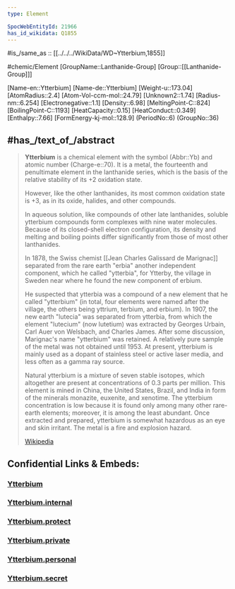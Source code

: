 ```yaml
---
type: Element

SpocWebEntityId: 21966 
has_id_wikidata: Q1855 
---
```


#is_/same_as :: [[../../../WikiData/WD~Ytterbium,1855]] 


#chemic/Element 
[GroupName::Lanthanide-Group]
[Group::[[Lanthanide-Group]]]


[Name-en::Ytterbium]
[Name-de::Ytterbium]
[Weight-u::173.04]
[AtomRadius::2.4]
[Atom-Vol-ccm-mol::24.79]
[Unknown2::1.74]
[Radius-nm::6.254]
[Electronegative::1.1]
[Density::6.98]
[MeltingPoint-C::824]
[BoilingPoint-C::1193]
[HeatCapacity::0.15]
[HeatConduct::0.349]
[Enthalpy::7.66]
[FormEnergy-kj-mol::128.9]
(PeriodNo::6)
(GroupNo::36)


## #has_/text_of_/abstract 


> **Ytterbium** is a chemical element with the symbol (Abbr::Yb) and atomic number (Charge-e::70). 
> It is a metal, the fourteenth and penultimate element in the lanthanide series, 
> which is the basis of the relative stability of its +2 oxidation state. 
> 
> However, like the other lanthanides, its most common oxidation state is +3, 
> as in its oxide, halides, and other compounds. 
> 
> In aqueous solution, like compounds of other late lanthanides, 
> soluble ytterbium compounds form complexes with nine water molecules. 
> Because of its closed-shell electron configuration, 
> its density and melting and boiling points differ significantly from those of most other lanthanides.
>
> In 1878, the Swiss chemist [[Jean Charles Galissard de Marignac]] 
> separated from the rare earth "erbia" another independent component, which he called "ytterbia", 
> for Ytterby, the village in Sweden near where he found the new component of erbium. 
> 
> He suspected that ytterbia was a compound of a new element that he called "ytterbium" (in total, four elements were named after the village, the others being yttrium, terbium, and erbium). In 1907, the new earth "lutecia" was separated from ytterbia, from which the element "lutecium" (now lutetium) was extracted by Georges Urbain, Carl Auer von Welsbach, and Charles James. After some discussion, Marignac's name "ytterbium" was retained. A relatively pure sample of the metal was not obtained until 1953. At present, ytterbium is mainly used as a dopant of stainless steel or active laser media, and less often as a gamma ray source.
>
> Natural ytterbium is a mixture of seven stable isotopes, which altogether are present at concentrations of 0.3 parts per million. This element is mined in China, the United States, Brazil, and India in form of the minerals monazite, euxenite, and xenotime. The ytterbium concentration is low because it is found only among many other rare-earth elements; moreover, it is among the least abundant. Once extracted and prepared, ytterbium is somewhat hazardous as an eye and skin irritant. The metal is a fire and explosion hazard.
>
> [Wikipedia](https://en.wikipedia.org/wiki/Ytterbium)



## Confidential Links & Embeds: 

### [Ytterbium](/_public/chemic/chemic~Elements/Lanthanide-Group/Ytterbium.md) 

### [Ytterbium.internal](/_internal/chemic/chemic~Elements/Lanthanide-Group/Ytterbium.internal.md) 

### [Ytterbium.protect](/_protect/chemic/chemic~Elements/Lanthanide-Group/Ytterbium.protect.md) 

### [Ytterbium.private](/_private/chemic/chemic~Elements/Lanthanide-Group/Ytterbium.private.md) 

### [Ytterbium.personal](/_personal/chemic/chemic~Elements/Lanthanide-Group/Ytterbium.personal.md) 

### [Ytterbium.secret](/_secret/chemic/chemic~Elements/Lanthanide-Group/Ytterbium.secret.md) 

